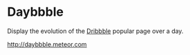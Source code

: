 # Daybbble

Display the evolution of the [Dribbble](http://dribbble.com) popular page over a day.

http://daybbble.meteor.com